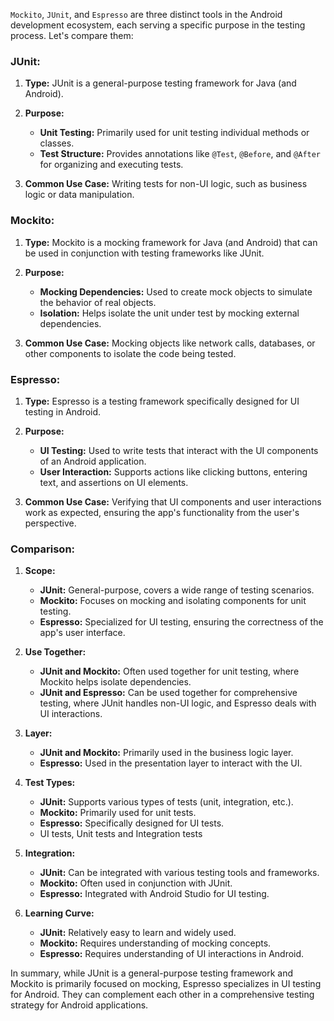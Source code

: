 `Mockito`, `JUnit`, and `Espresso` are three distinct tools in the Android development ecosystem,
each serving a specific purpose in the testing process. Let's compare them:

### JUnit:

1. **Type:** JUnit is a general-purpose testing framework for Java (and Android).

2. **Purpose:**
    - **Unit Testing:** Primarily used for unit testing individual methods or classes.
    - **Test Structure:** Provides annotations like `@Test`, `@Before`, and `@After` for organizing
      and executing tests.

3. **Common Use Case:** Writing tests for non-UI logic, such as business logic or data manipulation.

### Mockito:

1. **Type:** Mockito is a mocking framework for Java (and Android) that can be used in conjunction
   with testing frameworks like JUnit.

2. **Purpose:**
    - **Mocking Dependencies:** Used to create mock objects to simulate the behavior of real
      objects.
    - **Isolation:** Helps isolate the unit under test by mocking external dependencies.

3. **Common Use Case:** Mocking objects like network calls, databases, or other components to
   isolate the code being tested.

### Espresso:

1. **Type:** Espresso is a testing framework specifically designed for UI testing in Android.

2. **Purpose:**
    - **UI Testing:** Used to write tests that interact with the UI components of an Android
      application.
    - **User Interaction:** Supports actions like clicking buttons, entering text, and assertions on
      UI elements.

3. **Common Use Case:** Verifying that UI components and user interactions work as expected,
   ensuring the app's functionality from the user's perspective.

### Comparison:

1. **Scope:**
    - **JUnit:** General-purpose, covers a wide range of testing scenarios.
    - **Mockito:** Focuses on mocking and isolating components for unit testing.
    - **Espresso:** Specialized for UI testing, ensuring the correctness of the app's user
      interface.

2. **Use Together:**
    - **JUnit and Mockito:** Often used together for unit testing, where Mockito helps isolate
      dependencies.
    - **JUnit and Espresso:** Can be used together for comprehensive testing, where JUnit handles
      non-UI logic, and Espresso deals with UI interactions.

3. **Layer:**
    - **JUnit and Mockito:** Primarily used in the business logic layer.
    - **Espresso:** Used in the presentation layer to interact with the UI.

4. **Test Types:**
    - **JUnit:** Supports various types of tests (unit, integration, etc.).
    - **Mockito:** Primarily used for unit tests.
    - **Espresso:** Specifically designed for UI tests.
    - UI tests, Unit tests and Integration tests

5. **Integration:**
    - **JUnit:** Can be integrated with various testing tools and frameworks.
    - **Mockito:** Often used in conjunction with JUnit.
    - **Espresso:** Integrated with Android Studio for UI testing.

6. **Learning Curve:**
    - **JUnit:** Relatively easy to learn and widely used.
    - **Mockito:** Requires understanding of mocking concepts.
    - **Espresso:** Requires understanding of UI interactions in Android.

In summary, while JUnit is a general-purpose testing framework and Mockito is primarily focused on
mocking, Espresso specializes in UI testing for Android. They can complement each other in a
comprehensive testing strategy for Android applications.